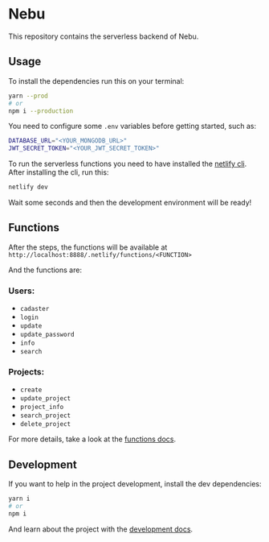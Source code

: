 # Nebu

This repository contains the serverless backend of Nebu.

## Usage

To install the dependencies run this on your terminal:

```bash
yarn --prod
# or
npm i --production
```

You need to configure some `.env` variables before getting started, such as:

```bash
DATABASE_URL="<YOUR_MONGODB_URL>"
JWT_SECRET_TOKEN="<YOUR_JWT_SECRET_TOKEN>"
```

To run the serverless functions you need to have installed the [netlify cli](https://github.com/netlify/cli). After installing the cli, run this:

```bash
netlify dev
```

Wait some seconds and then the development environment will be ready!

## Functions

After the steps, the functions will be available at `http://localhost:8888/.netlify/functions/<FUNCTION>`

And the functions are:

### Users:

- `cadaster`
- `login`
- `update`
- `update_password`
- `info`
- `search`

### Projects:

- `create`
- `update_project`
- `project_info`
- `search_project`
- `delete_project`

For more details, take a look at the [functions docs](docs/FUNCTIONS.md).

## Development

If you want to help in the project development, install the dev dependencies:

```bash
yarn i
# or
npm i
```

And learn about the project with the [development docs](docs/DEVELOPMENT.md).
